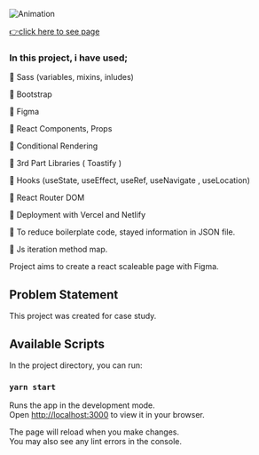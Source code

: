 

![Animation](https://user-images.githubusercontent.com/99739515/183262882-8b897195-bc69-4cab-b511-e4e3d2637fb4.gif)

[👉click here to see page](https://case-study-blond.vercel.app)

### In this project, i have used;

📌 Sass (variables, mixins, inludes)

📌 Bootstrap

📌 Figma

📌 React Components, Props

📌 Conditional Rendering 

📌 3rd Part Libraries ( Toastify )

📌 Hooks (useState, useEffect, useRef, useNavigate , useLocation)

📌 React Router DOM

📌 Deployment with Vercel and Netlify

📌 To reduce boilerplate code, stayed information in JSON file.

📌 Js iteration method map.

Project aims to create a react scaleable page with Figma.

## Problem Statement

This project was created for case study.

## Available Scripts

In the project directory, you can run:

### `yarn start`

Runs the app in the development mode.\
Open [http://localhost:3000](http://localhost:3000) to view it in your browser.

The page will reload when you make changes.\
You may also see any lint errors in the console.

